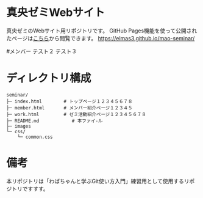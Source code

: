 # 真央ゼミWebサイト
真央ゼミのWebサイト用リポジトリです。
GitHub Pages機能を使って公開されたページは[こちら](https://elmas3.github.io/mao-seminar/)から閲覧できます。
https://elmas3.github.io/mao-seminar/

#メンバー
テスト２
テスト３

# ディレクトリ構成
```
seminar/
├─ index.html        # トップページ１２３４５６７８
├─ member.html       # メンバー紹介ページ１２３４５
├─ work.html         # ゼミ活動紹介ページ１２３４５６７８
├─ README.md			# 本ファイ-ル
├─ images
└─ css/
    └─ common.css
```

# 備考
本リポジトリは「わばちゃんと学ぶGit使い方入門」練習用として使用するリポジトリですすす。
